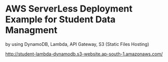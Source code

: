 # AWS ServerLess Deployment Example for Student Data Managment

by using DynamoDB, Lambda, API Gateway, S3 (Static Files Hosting)

http://student-lambda-dynamodb.s3-website.ap-south-1.amazonaws.com/
